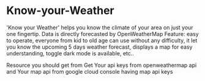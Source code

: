 # Know-your-Weather
'Know your Weather' helps you know the climate of your area on just your one fingertip. Data is directly forecasted by OpenWeatherMap Feature: easy to operate, everyone from kid to old age can use without any difficulty, it let you know the upcoming 5 days weather forecast, displays a map for easy understanding, toggle dark mode is available, etc..

Resource you should get from Get Your api keys from openweathermap api and Your map api  from google cloud console having map api keys
